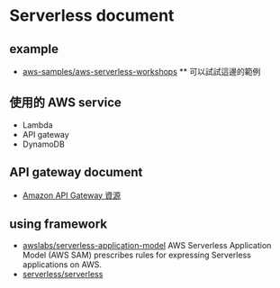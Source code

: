 # Serverless document


## example
  - [aws-samples/aws-serverless-workshops](https://github.com/aws-samples/aws-serverless-workshops) ** 可以試試這邊的範例

## 使用的 AWS service
  - Lambda
  - API gateway
  - DynamoDB

## API gateway document
  - [Amazon API Gateway 資源](https://aws.amazon.com/tw/api-gateway/resources/)

## using framework
  - [awslabs/serverless-application-model](https://github.com/awslabs/serverless-application-model) AWS Serverless Application Model (AWS SAM) prescribes rules for expressing Serverless applications on AWS.
  - [serverless/serverless](https://github.com/serverless/serverless)
